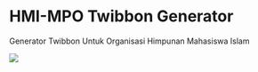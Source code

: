 # HMI-MPO Twibbon Generator

Generator Twibbon Untuk Organisasi Himpunan Mahasiswa Islam

<img src="https://raw.githubusercontent.com/fdciabdul/HMI-MPO-Twibbon-Generator/main/IMG_20200815_121815-picsay.jpg">
